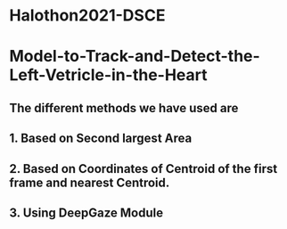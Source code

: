 # Halothon2021-DSCE

# Model-to-Track-and-Detect-the-Left-Vetricle-in-the-Heart

## The different methods we have used are
## 1. Based on Second largest Area
## 2. Based on Coordinates of Centroid of the first frame and nearest Centroid.
## 3. Using DeepGaze Module
